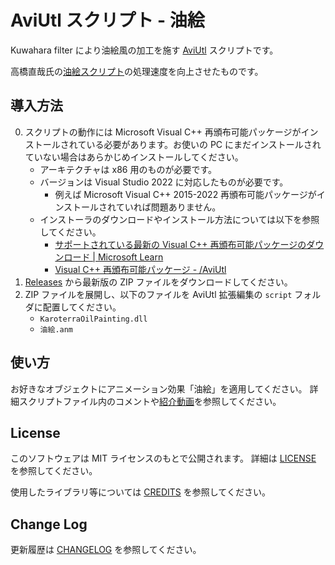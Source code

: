# AviUtl スクリプト - 油絵

Kuwahara filter により油絵風の加工を施す
[AviUtl](http://spring-fragrance.mints.ne.jp/aviutl/) スクリプトです。

高橋直哉氏の[油絵スクリプト](https://www.nicovideo.jp/watch/sm35695116)の処理速度を向上させたものです。

## 導入方法

0. スクリプトの動作には Microsoft Visual C++ 再頒布可能パッケージがインストールされている必要があります。お使いの PC にまだインストールされていない場合はあらかじめインストールしてください。
   - アーキテクチャは x86 用のものが必要です。
   - バージョンは Visual Studio 2022 に対応したものが必要です。
     - 例えば Microsoft Visual C++ 2015-2022 再頒布可能パッケージがインストールされていれば問題ありません。
   - インストーラのダウンロードやインストール方法については以下を参照してください。
     - [サポートされている最新の Visual C++ 再頒布可能パッケージのダウンロード | Microsoft Learn](https://learn.microsoft.com/ja-JP/cpp/windows/latest-supported-vc-redist?view=msvc-170)
     - [Visual C++ 再頒布可能パッケージ - /AviUtl](https://scrapbox.io/aviutl/Visual_C++_%E5%86%8D%E9%A0%92%E5%B8%83%E5%8F%AF%E8%83%BD%E3%83%91%E3%83%83%E3%82%B1%E3%83%BC%E3%82%B8)
1. [Releases](https://github.com/karoterra/aviutl-OilPainting/releases/)
   から最新版の ZIP ファイルをダウンロードしてください。
2. ZIP ファイルを展開し、以下のファイルを AviUtl 拡張編集の `script` フォルダに配置してください。
   - `KaroterraOilPainting.dll`
   - `油絵.anm`

## 使い方

お好きなオブジェクトにアニメーション効果「油絵」を適用してください。
詳細スクリプトファイル内のコメントや[紹介動画](https://www.nicovideo.jp/watch/sm39051118)を参照してください。

## License

このソフトウェアは MIT ライセンスのもとで公開されます。
詳細は [LICENSE](LICENSE) を参照してください。

使用したライブラリ等については [CREDITS](CREDITS.md) を参照してください。

## Change Log

更新履歴は [CHANGELOG](CHANGELOG.md) を参照してください。
